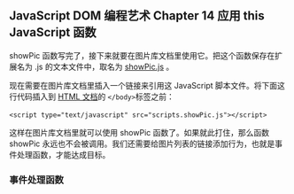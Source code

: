 ## JavaScript DOM 编程艺术 Chapter 14 应用 this JavaScript 函数

showPic 函数写完了，接下来就要在图片库文档里使用它。把这个函数保存在扩展名为 .js 的文本文件中，取名为 [showPic.js](https://github.com/Virgil0113/JavaScript-Foundation-Notes/blob/master/JavaScriptDomCode/Demo4/scripts/showPic.js) 。

现在需要在图片库文档里插入一个链接来引用这 JavaScript 脚本文件。将下面这行代码插入到 [HTML 文档](https://github.com/Virgil0113/JavaScript-Foundation-Notes/blob/master/JavaScriptDomCode/Demo4/gallery.html)的 `</body>`标签之前：

​                                  `<script type="text/javascript" src="scripts.showPic.js"></script> `

这样在图片库文档里就可以使用 showPic 函数了。如果就此打住，那么函数 showPic 永远也不会被调用。我们还需要给图片列表的链接添加行为，也就是事件处理函数，才能达成目标。

### 事件处理函数

